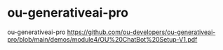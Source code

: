 # ou-generativeai-pro
ou-generativeai-pro
https://github.com/ou-developers/ou-generativeai-pro/blob/main/demos/module4/OU%20ChatBot%20Setup-V1.pdf
